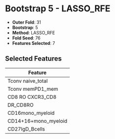 # Bootstrap 5 - LASSO_RFE

- **Outer Fold**: 31
- **Bootstrap**: 5
- **Method**: LASSO_RFE
- **Fold Seed**: 76
- **Features Selected**: 7

## Selected Features

| Feature |
|---------|
| Tconv naive_total |
| Tconv memPD1_mem |
| CD8 RO CXCR3_CD8 |
| DR_CD8RO |
| CD16mono_myeloid |
| CD14+16+mono_myeloid |
| CD27IgD_Bcells |
